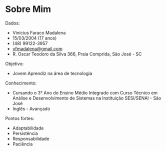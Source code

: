 # Sobre Mim

Dados:
- Vinícius Faraco Madalena
- 15/03/2004 (17 anos)
- (48) 99122-3957
- vfmadalena@gmail.com
- R. Oscar Teodoro da Silva 366, Praia Comprida, São José - SC

Objetivo: 
- Jovem Aprendiz na área de tecnologia

Conhecimento:
- Cursando o 3° Ano do Ensino Médio Integrado com Curso Técnico em Análise e Desenvolvimento de Sistemas na Instituição SESI/SENAI - São José
- Inglês - Avançado

Pontos fortes:
- Adaptabilidade
- Persistência
- Responsabilidade
- Paciência
